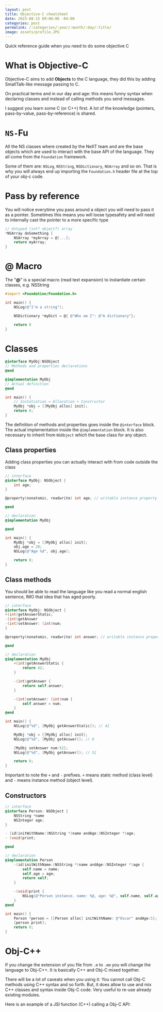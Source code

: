 ```yaml
---
layout: post
title: Objective-C cheatsheet
date: 2023-08-15 09:00:00 -04:00
categories: post
permalink: /:categories/:year/:month/:day/:title/
image: assets/profile.JPG
---
```


Quick reference guide when you need to do some objective C

# What is Objective-C

Objective-C aims to add **Objects** to the C language, they did this by adding SmallTalk-like message passing to C.

On practical terms and in our day and age: this means funny syntax when declaring classes and instead of calling methods you send messages.

I suggest you learn some C (or C++) first. A lot of the knowledge (pointers, pass-by-value, pass-by-reference) is shared.

# `NS-`Fu

All the NS classes where created by the NeXT team and are the base objects which are used to interact with the base API of the language. They all come from the `Foundation` framework.

Some of them are: `NSLog`, `NSString`, `NSDictionary`, `NSArray` and so on. That is why you will always end up importing the `Foundation.h` header file at the top of your obj-c code.

# Pass by reference

You will notice everytime you pass around a object you will need to pass it as a pointer. Sometimes this means you will loose typesafety and will need to internally cast the pointer to a more specific type

```objectivec
// Untyped (int? object?) array
*NSArray doSomething {
	NSArray *myArray = @[...];
	return myArray;
}
```

# @ Macro

The "**@**" is a special macro (read text expansion) to instantiate certain classes, e.g. NSString

```objectivec
#import <Foundation/Foundation.h>

int main() {
	NSLog(@"I'm a string");

	NSDictionary *myDict = @{ @"Who am I": @"A dictionary"};

	return 0
}
```

# Classes

```objectivec
@interface MyObj:NSObject
// Methods and properties declarations
@end

@implementation MyObj
// Actual definition
@end

int main() {
	// Instatiation = Allocation + Constructor
	MyObj *obj = [[MyObj alloc] init];
	return 0;
}
```

The definition of methods and properties goes inside the `@interface` block. The actual implementation inside the `@implementation` block.  It is also necessary to inherit from `NSObject` which the base class for any object.

## Class properties

Adding class properties you can actually interact with from code outside the class

```objectivec
// interface
@interface MyObj: NSObject {
	int age;
}

@property(nonatomic, readwrite) int age; // writable instance property

@end

// declaration
@implementation MyObj

@end

int main() {
	MyObj *obj = [[MyObj alloc] init];
	obj.age = 20;
	NSLog(@"Age %d", obj.age);

	return 0;
}
```

## Class methods

You should be able to read the language like you read a normal english sentence, IMO that idea that has aged poorly.

```objectivec
// interface
@interface MyObj: NSObject {
+(int)getAnswerStatic;
-(int)getAnswer
-(int)setAnswer: (int)num;
}

@property(nonatomic, readwrite) int answer; // writable instance property

@end

// declaration
@implementation MyObj
	+(int)getAnswerStatic {
		return 42;
	}

	-(int)getAnswer {
		return self.answer;
	}

	-(int)setAnswer: (int)num {
		self.answer = num;
	}
@end

int main() {
	NSLog(@"%d", [MyObj getAnswerStatic]); // 42

	MyObj *obj = [[MyObj alloc] init];
	NSLog(@"%d", [MyObj getAnswer]); // 0

	[MyObj setAnswer num:52];
	NSLog(@"%d", [MyObj getAnswer]); // 52

	return 0;
}
```

Important to note the `+` and `-` prefixes. `+` means static method (class level) and `-` means instance method (object level).

## Constructors

```objectivec
// interface
@interface Person: NSObject {
	NSString *name
	NSInteger age;
}

- (id)initWithName:(NSString *)name andAge:(NSInteger *)age;
- (void)print;

@end

// declaration
@implementation Person
	-(id)initWithName:(NSString *)name andAge:(NSInteger *)age {
		self.name = name;
		self.age = age;
		return self;
	}

	-(void)print {
		NSLog(@"Person instance. name: %@, age: %@", self.name, self.age);
	}
@end

int main() {
	Person *person = [[Person alloc] initWithName: @"Oscar" andAge:5];
	[person print];
	return 0;
}
```

# Obj-C++

If you change the extension of you file from `.m` to `.mm` you will change the language to Obj-C++. It is basically C++ and Obj-C mixed together. 

There will be a lot of caveats when you using it: You cannot call Obj-C methods using C++ syntax and so forth. But, it does allow to use and mix C++ classes and syntax inside Obj-C code. Very useful to re-use already existing modules.

Here is an example of a JSI function (C++) calling a Obj-C API: